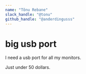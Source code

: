 ```yaml
---
name: "Tõnu Rebane"
slack_handle: "@tonu"
github_handle: "@anderdingusss"
---
```


# big usb port

<!-- Describe your board in 2-3 sentences. What are you making? What will it do? -->
I need a usb port for all my monitors.
<!-- How much is it going to cost? -->
Just under 50 dollars.
<!-- Tell us a little bit about your design process. What were some challenges? What helped? ***Totally optional*** -->
